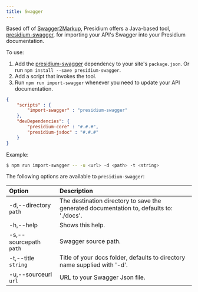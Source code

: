 ```yaml
---
title: Swagger
---
```


Based off of [Swagger2Markup](https://github.com/Swagger2Markup/swagger2markup), Presidium offers a Java-based tool, [presidium-swagger](https://www.npmjs.com/package/presidium-swagger), for importing your API's Swagger into your Presidium documentation.

To use:

1. Add the [presidium-swagger](https://www.npmjs.com/package/presidium-swagger) dependency to your site's `package.json`. Or run `npm install --save presidium-swagger`. 
1. Add a script that invokes the tool.
1. Run `npm run import-swagger` whenever you need to update your API documentation.

```json
{
    "scripts" : {
        "import-swagger" : "presidium-swagger"
    },
    "devDependencies": {
        "presidium-core" : "#.#.#",
        "presidium-jsdoc" : "#.#.#"
    }
}
```

Example:

```sh
$ npm run import-swagger -- -u <url> -d <path> -t <string>
```

The following options are available to `presidium-swagger`: 

| Option | Description
|:-------|:---
| -d,--directory `path`                      | The destination directory to save the generated documentation to, defaults to: './docs'.
| -h,--help                                  | Shows this help.
| -s,--sourcepath `path`                     | Swagger source path.
| -t,--title `string`                        | Title of your docs folder, defaults to directory name supplied with '-d'.
| -u,--sourceurl  `url`                      | URL to your Swagger Json file.
